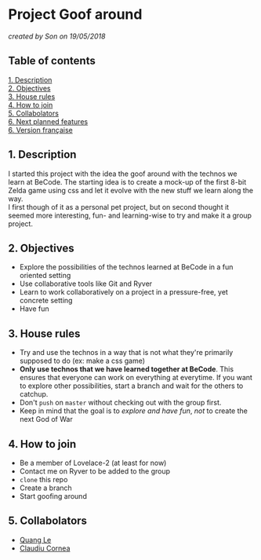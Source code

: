 # Project Goof around
*created by Son on 19/05/2018*

## Table of contents  
[1. Description](https://github.com/quang-le/Project-Goof-Around/tree/Claudiu#1-description)  
[2. Objectives](https://github.com/quang-le/Project-Goof-Around/tree/Claudiu#2-objectives)  
[3. House rules](https://github.com/quang-le/Project-Goof-Around/tree/Claudiu#3-house-rules)  
[4. How to join](https://github.com/quang-le/Project-Goof-Around/tree/Claudiu#4-how-to-join)  
[5. Collabolators](https://github.com/quang-le/Project-Goof-Around/tree/Claudiu#5-collabolators)  
[6. Next planned features](https://github.com/quang-le/Project-Goof-Around/blob/Claudiu/nextFeatures.md#next-planned-features)  
[6. Version française](https://github.com/quang-le/Project-Goof-Around/blob/Claudiu/README_fr.md)  

## 1. Description  
I started this project with the idea the goof around with the technos we learn at BeCode. The starting idea is to create a mock-up of the first 8-bit Zelda game using css and let it evolve with the new stuff we learn along the way.  
I first though of it as a personal pet project, but on second thought it seemed more interesting, fun- and learning-wise to try and make it a group project.  

## 2. Objectives  
* Explore the possibilities of the technos learned at BeCode in a fun oriented setting
* Use collaborative tools like Git and Ryver
* Learn to work collaboratively on a project in a pressure-free, yet concrete setting
* Have fun

## 3. House rules  
* Try and use the technos in a way that is not what they're primarily supposed to do (ex: make a css game)
* **Only use technos that we have learned together at BeCode**. This ensures that everyone can work on everything at everytime. If you want to explore other possibilities, start a branch and wait for the others to catchup.
* Don't `push` on `master` without checking out with the group first.
* Keep in mind that the goal is to _explore and have fun_, *not* to create the next God of War

## 4. How to join  
* Be a member of Lovelace-2 (at least for now)
* Contact me on Ryver to be added to the group
* `clone` this repo
* Create a branch
* Start goofing around

## 5. Collabolators  
* [Quang Le](https://github.com/quang-le)
* [Claudiu Cornea](https://github.com/ClaudiuCornea)